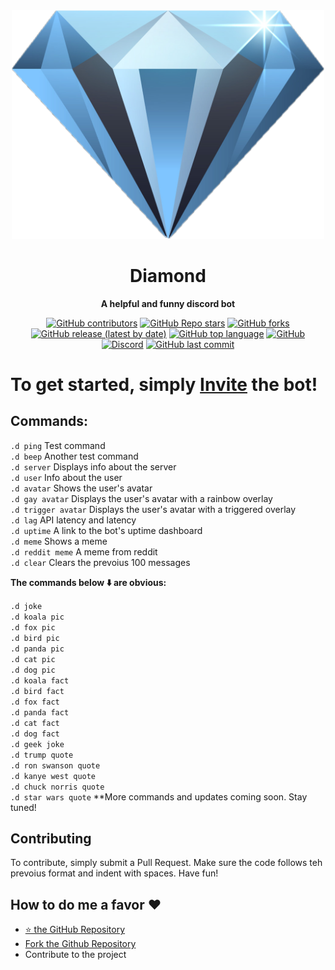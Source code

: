 <div align="center">


 <img src="https://raw.githubusercontent.com/Galaxy-Coding/diamond-bot/master/images/diamond.png" alt="Diamond logo" width="500">


 # Diamond

 **A helpful and funny discord bot**

 [![GitHub contributors](https://img.shields.io/github/contributors/galaxy-coding/diamond-bot?style=for-the-badge)](https://github.com/Galaxy-Coding/diamond-bot) [![GitHub Repo stars](https://img.shields.io/github/stars/galaxy-coding/diamond-bot?style=for-the-badge)](https://github.com/Galaxy-Coding/diamond-bot) [![GitHub forks](https://img.shields.io/github/forks/galaxy-coding/diamond-bot?style=for-the-badge)](https://github.com/Galaxy-Coding/diamond-bot/fork) [![GitHub release (latest by date)](https://img.shields.io/github/v/release/galaxy-coding/diamond-bot?style=for-the-badge)](https://github.com/Galaxy-Coding/diamond-bot) [![GitHub top language](https://img.shields.io/github/languages/top/galaxy-coding/diamond-bot?style=for-the-badge&color=yellow)](https://github.com/Galaxy-Coding/diamond-bot) [![GitHub](https://img.shields.io/github/license/galaxy-coding/diamond-bot?style=for-the-badge)](https://github.com/Galaxy-Coding/diamond-bot) [![Discord](https://img.shields.io/discord/776207512168955915?label=discord&style=for-the-badge)](https://disboard.org/server/776207512168955915) [![GitHub last commit](https://img.shields.io/github/last-commit/galaxy-coding/diamond-bot?style=for-the-badge)](https://github.com/Galaxy-Coding/diamond-bot)  
 </div>

# To get started, simply  [Invite](https://discord.com/oauth2/authorize?client_id=787006555761279006&scope=bot&permissions=8) the bot!
 ## Commands:

`.d ping` Test command\
`.d beep` Another test command\
`.d server` Displays info about the server\
`.d user` Info about the user\
`.d avatar` Shows the user's avatar\
`.d gay avatar` Displays the user's avatar with a rainbow overlay\
`.d trigger avatar` Displays the user's avatar with a triggered overlay\
`.d lag` API latency and latency\
`.d uptime` A link to the bot's uptime dashboard\
`.d meme` Shows a meme\
`.d reddit meme` A meme from reddit\
`.d clear` Clears the prevoius 100 messages

**The commands below :arrow_down: are obvious:**

`.d joke`\
`.d koala pic`\
`.d fox pic`\
`.d bird pic`\
`.d panda pic`\
`.d cat pic`\
`.d dog pic`\
`.d koala fact`\
`.d bird fact`\
`.d fox fact`\
`.d panda fact`\
`.d cat fact`\
`.d dog fact`\
`.d geek joke`\
`.d trump quote`\
`.d ron swanson quote`\
`.d kanye west quote`\
`.d chuck norris quote`\
`.d star wars quote`
**More commands and updates coming soon. Stay tuned!

## Contributing
To contribute, simply submit a Pull Request. Make sure the code follows teh prevoius format and indent with spaces. Have fun!
## How to do me a favor ♥️
* [⭐ the GitHub Repository](https://github.com/Galaxy-Coding/diamond-bot)
* [Fork the Github Repository](https://github.com/Galaxy-Coding/diamond-bot)
* Contribute to the project 
